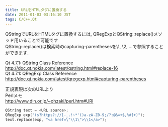 ```yaml
---
title: URLをHTMLタグに置換する
date: 2011-01-03 03:16:10 JST
tags: C/C++,Qt
---
```


QStringでURLをHTMLタグに置換するには, QRegExpとQString::replace\(\)メソッド用いることで可能です  
QString::replace\(\)は検索時のcapturing\-parenthesesを\\1, \\2, \.\.\.で参照することができます\.

Qt 4\.7\.1: QString Class Reference  
[http://doc\.qt\.nokia\.com/latest/qstring\.html\#replace\-16](http://doc.qt.nokia.com/latest/qstring.html#replace-16)  
Qt 4\.7\.1: QRegExp Class Reference  
[http://doc\.qt\.nokia\.com/latest/qregexp\.html\#capturing\-parentheses](http://doc.qt.nokia.com/latest/qregexp.html#capturing-parentheses)

正規表現は次のURLより  
Perlメモ  
[http://www\.din\.or\.jp/~ohzaki/perl\.htm\#URI](http://www.din.or.jp/~ohzaki/perl.htm#URI)

```cpp
QString text = <URL source>;
QRegExp exp("(s?https?://[-_.!~*'()a-zA-Z0-9;/?:@&=+$,%#]+)");
text.replace(exp, "<a href=\"\\1\">\\1</a>");
```

